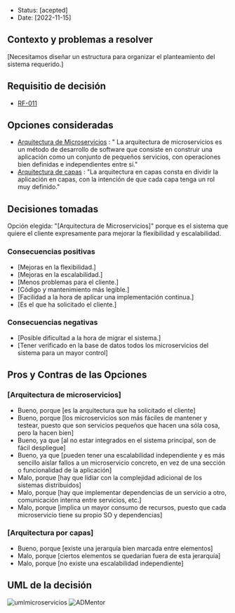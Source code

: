 * Status: [acepted]
* Date: [2022-11-15]

## Contexto y problemas a resolver

[Necesitamos diseñar un estructura para organizar el planteamiento del sistema requerido.]

## Requisitio de decisión

* [RF-011](../requisitos/RF-011.md)

## Opciones consideradas

* [Arquitectura de Microservicios](https://docs.microsoft.com/es-es/azure/architecture/guide/architecture-styles/microservices) : " La arquitectura de microservicios es un método de desarrollo de software que consiste en construir una aplicación como un conjunto de pequeños servicios, con operaciones bien definidas e independientes entre sí."
* [Arquitectura de capas](https://docs.microsoft.com/es-es/azure/architecture/guide/architecture-styles/n-tier) : "La arquitectura en capas consta en dividir la aplicación en capas, con la intención de que cada capa tenga un rol muy definido."

## Decisiones tomadas

Opción elegida: "[Arquitectura de Microservicios]" porque es el sistema que quiere el cliente expresamente para mejorar la flexibilidad y escalabilidad.

### Consecuencias positivas <!-- optional -->

* [Mejoras en la flexibilidad.]
* [Mejoras en la escalabilidad.]
* [Menos problemas para el cliente.]
* [Código y mantenimiento más legible.]
* [Facilidad a la hora de aplicar una implementación continua.]
* [Es el que ha solicitado el cliente.]

### Consecuencias negativas <!-- optional -->

* [Posible dificultad a la hora de migrar el sistema.]
* [Tener verificado en la base de datos todos los microservicios del sistema para un mayor control]

## Pros y Contras de las Opciones

### [Arquitectura de microservicios]

* Bueno, porque [es la arquitectura que ha solicitado el cliente]
* Bueno, porque [los microservicios son más fáciles de mantener y testear, puesto que son servicios pequeños que hacen una sóla cosa, pero la hacen bien]
* Bueno, ya que [al no estar integrados en el sistema principal, son de fácil despliegue]
* Bueno, ya que [pueden tener una escalabilidad independiente y es más sencillo aislar fallos a un microservicio concreto, en vez de una sección o funcionalidad de la aplicación]
* Malo, porque [hay que lidiar con la complejidad adicional de los sistemas distribuidos]
* Malo, porque [hay que implementar dependencias de un servicio a otro, comunicación interna entre servicios, etc.]
* Malo, porque [implica un mayor consumo de recursos, puesto que cada microservicio tiene su propio SO y dependencias]

### [Arquitectura por capas]

* Bueno, porque [existe una jerarquía bien marcada entre elementos]
* Malo, porque [ciertos elementos se quedarian fuera de esta jerarquía]
* Malo, porque [no existe una escalabilidad independiente]

## UML de la decisión

![umlmicroservicios](../uml/umlMicroservicios.jpeg)
![ADMentor](../uml/ADMentor.PNG)
